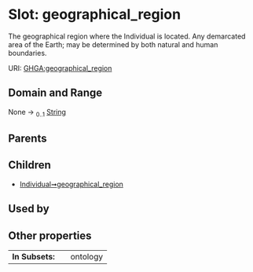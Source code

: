 
# Slot: geographical_region


The geographical region where the Individual is located. Any demarcated area of the Earth; may be determined by both natural and human boundaries.

URI: [GHGA:geographical_region](https://w3id.org/GHGA/geographical_region)


## Domain and Range

None &#8594;  <sub>0..1</sub> [String](types/String.md)

## Parents


## Children

 *  [Individual➞geographical_region](Individual_geographical_region.md)

## Used by


## Other properties

|  |  |  |
| --- | --- | --- |
| **In Subsets:** | | ontology |

